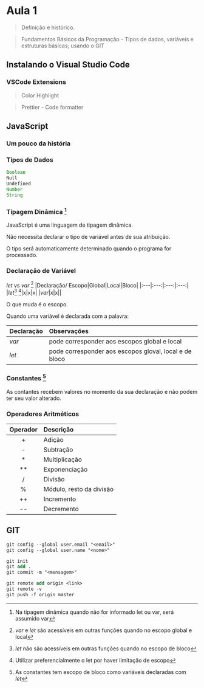 # Aula 1

> Definição e histórico.

> Fundamentos Básicos da Programação - Tipos de dados, variáveis e estruturas básicas; usando o GIT


## Instalando o Visual Studio Code
### VSCode Extensions

> Color Highlight

> Prettier - Code formatter

## JavaScript
### Um pouco da história
### Tipos de Dados

```js
Boolean
Null
Undefined
Number
String
```

### Tipagem Dinâmica [^1]

JavaScript é uma linguagem de tipagem dinâmica.

Não necessita declarar o tipo de variável antes de sua atribuição.

O tipo será automaticamente determinado quando o programa for processado.

[^1]: Na tipagem dinâmica quando não for informado let ou var, será assumido var


### Declaração de Variável

*let* vs *var* [^2]
|Declaração/ Escopo|Global|Local|Bloco|
|:---|:---:|:---:|:---:|
|*let*[^3] [^4]|x|x|x|
|*var*|x|x||

O que muda é o escopo.

Quando uma variável é declarada com a palavra:

|Declaração|Observações|
|:---|:---|
|*var*|pode corresponder aos escopos global e local|
|*let*|pode corresponder aos escopos gloval, local e de bloco|

[^2]: *var* e *let* são acessíveis em outras funções quando no escopo global e local
[^3]: *let* não são acessíveis em outras funções quando no escopo de bloco
[^4]: Utilizar preferencialmente o let por haver limitação de escopo


### Constantes [^5]

As contantes recebem valores no momento da sua declaração e não podem ter seu valor alterado.

[^5]: As constantes tem escopo de bloco como variáveis declaradas com *let*


### Operadores Aritméticos

|Operador|Descrição|
|:---:|:---|
|+|Adição|
|-|Subtração|
|*|Multiplicação|
|**|Exponenciação|
|/|Divisão|
|%|Módulo, resto da divisão|
|++|Incremento|
|--|Decremento|


## GIT

```ps
git config --global user.email "<email>"
git config --global user.name "<nome>"

git init
git add .
git commit -m "<mensagem>"

git remote add origin <link>
git remote -v
git push -f origin master
``` 
